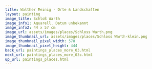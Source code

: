 ```yaml
---
title: Walther Meinig - Orte & Landschaften
layout: painting
image_title: Schloß Warth
image_info1: Aquarell, Datum unbekannt
image_info2: 44 x 57 cm
image_url: assets/images/places/Schloss Warth.png
image_thumbnail_url: assets/images/places/Schloss Warth-klein.png
image_thumbnail_pixel_width: 578
image_thumbnail_pixel_height: 444
back_url: paintings_places_more_03.html
next_url: paintings_places_more_03c.html
up_url: paintings_places.html
---
```


